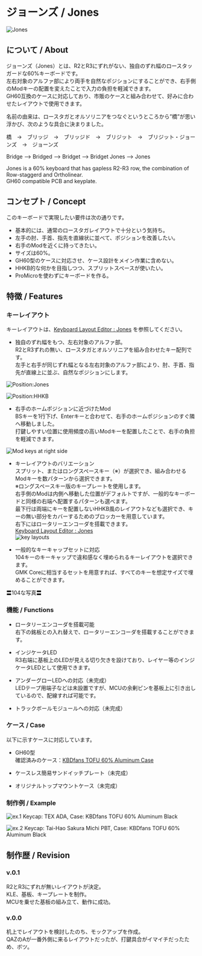 # ジョーンズ / Jones

![Jones](./assets/IMG_1429.jpeg)

## について / About

ジョーンズ（Jones）とは、R2とR3にずれがない、独自のずれ幅のロースタッガードな60%キーボードです。  
左右対象のアルファ部により両手を自然なポジションにすることができ、右手側のModキーの配置を変えたことで入力の負担を軽減できます。  
GH60互換のケースに対応しており、市販のケースと組み合わせて、好みに合わせたレイアウトで使用できます。  

名前の由来は、ロースタガとオルソリニアをつなぐというところから”橋”が思い浮かび、次のような具合に決まりました。

橋　→　ブリッジ　→　ブリッジド　→　ブリジット　→　ブリジット・ジョーンズ　→　ジョーンズ

Bridge --> Bridged --> Bridget --> Bridget Jones --> Jones

Jones is a 60% keyboard that has gapless R2-R3 row, the combination of Row-staggerd and Ortholinear.  
GH60 compatible PCB and keyplate.


## コンセプト / Concept

このキーボードで実現したい要件は次の通りです。

- 基本的には、通常のロースタガレイアウトで十分という気持ち。
- 左手の肘、手首、指先を直線状に並べて、ポジションを改善したい。
- 右手のModを近くに持ってきたい。
- サイズは60%。
- GH60型のケースに対応させ、ケース設計をメイン作業に含めない。
- HHKB的な何かを目指しつつ、スプリットスペースが使いたい。
- ProMicroを使わずにキーボードを作る。


## 特徴 / Features

### キーレイアウト

キーレイアウトは、[Keyboard Layout Editor : Jones](http://www.keyboard-layout-editor.com/#/gists/62a2e13a54e2d129532bc8758cfc1e79 "Keyboard Layout Editor : Jones") を参照してください。

- 独自のずれ幅をもつ、左右対象のアルファ部。  
R2とR3ずれの無い、ロースタガとオルソリニアを組み合わせたキー配列です。  
左手と右手が同じずれ幅となる左右対象のアルファ部により、肘、手首、指先が直線上に並ぶ、自然なポジションにします。

![Position:Jones](./assets/position_jones.jpg)

![Position:HHKB](./assets/position_hhkb.jpg)

- 右手のホームポジションに近づけたMod  
BSキーを1行下げ、Enterキーと合わせて、右手のホームポジションのすぐ隣へ移動しました。  
打鍵しやすい位置に使用頻度の高いModキーを配置したことで、右手の負担を軽減できます。

![Mod keys at right side](./assets/IMG_1436.jpeg)

- キーレイアウトのバリエーション  
スプリット、またはロングスペースキー（※）が選択でき、組み合わせるModキーを数パターンから選択できます。  
※ロングスペースキー版のキープレートを使用します。  
右手側のModは内側へ移動した位置がデフォルトですが、一般的なキーボードと同様の右端へ配置するパターンも選べます。  
最下行は両端にキーを配置しないHHKB風のレイアウトなども選択でき、キーの無い部分をカバーするためのブロッカーを用意しています。  
右下にはロータリーエンコーダを搭載できます。  
[Keyboard Layout Editor : Jones](http://www.keyboard-layout-editor.com/#/gists/62a2e13a54e2d129532bc8758cfc1e79 "Keyboard Layout Editor : Jones")  
![key layouts](./assets/layout.png)

- 一般的なキーキャップセットに対応  
104キーのキーキャップで違和感なく埋められるキーレイアウトを選択できます。  
GMK Coreに相当するセットを用意すれば、すべてのキーを想定サイズで埋めることができます。

〓104な写真〓

### 機能 / Functions

- ロータリーエンコーダを搭載可能  
右下の銘板との入れ替えで、ロータリーエンコーダを搭載することができます。

- インジケータLED  
R3右端に基板上のLEDが見える切り欠きを設けており、レイヤー等のインジケータLEDとして使用できます。

- アンダーグローLEDへの対応（未完成）  
LEDテープ用端子などは未設置ですが、MCUの余剰ピンを基板上に引き出しているので、配線すれば可能です。

- トラックボールモジュールへの対応（未完成）


### ケース / Case

以下に示すケースに対応しています。

- GH60型  
確認済みのケース：[KBDfans TOFU 60% Aluminum Case](https://kbdfans.com/collections/60-layout-case/products/kbdfans-tofu-60-aluminum-case)

- ケースレス簡易サンドイッチプレート（未完成）

- オリジナルトップマウントケース（未完成）


### 制作例 / Example

![ex.1](./assets/IMG_1412.jpeg)
Keycap: TEX ADA, Case: KBDfans TOFU 60% Aluminum Black

![ex.2](./assets/IMG_1406.jpeg)
Keycap: Tai-Hao Sakura Michi PBT, Case: KBDfans TOFU 60% Aluminum Black
## 制作歴 / Revision

### v.0.1

R2とR3にずれが無いレイアウトが決定。  
KLE、基板、キープレートを制作。  
MCUを乗せた基板の組み立て、動作に成功。

### v.0.0

机上でレイアウトを検討したのち、モックアップを作成。  
QAZのAが一番外側に来るレイアウトだったが、打鍵具合がイマイチだったため、ボツ。
